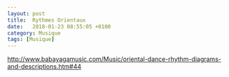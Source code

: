 ```yaml
---
layout: post
title:  Rythmes Orientaux
date:   2018-01-23 08:55:05 +0100
category: Musique
tags: [Musique]
---
```


<http://www.babayagamusic.com/Music/oriental-dance-rhythm-diagrams-and-descriptions.htm#44>
